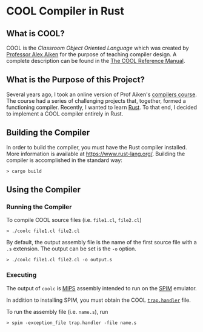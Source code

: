 # COOL Compiler in Rust

## What is COOL?
COOL is the *Classroom Object Oriented Language* which was created by [Professor Alex Aiken](https://theory.stanford.edu/~aiken/) for the purpose of teaching compiler design. A complete description can be found in the [The COOL Reference Manual](http://theory.stanford.edu/~aiken/software/cool/cool-manual.pdf).

## What is the Purpose of this Project?
Several years ago, I took an online version of Prof Aiken's [compilers course](https://www.edx.org/course/compilers). The course had a series of challenging projects that, together, formed a functioning compiler. Recently, I wanted to learn [Rust](https://www.rust-lang.org/). To that end, I decided to implement a COOL compiler entirely in Rust. 

## Building the Compiler
In order to build the compiler, you must have the Rust compiler installed. More information is available at https://www.rust-lang.org/.
Building the compiler is accomplished in the standard way:

    > cargo build
    
## Using the Compiler
### Running the Compiler
To compile COOL source files (i.e. `file1.cl`, `file2.cl`)

    > ./coolc file1.cl file2.cl

By default, the output assembly file is the name of the first source file with a `.s` extension. The output can be set is the `-o` option.

    > ./coolc file1.cl file2.cl -o output.s

### Executing 
The output of `coolc` is [MIPS](https://en.wikipedia.org/wiki/MIPS_architecture) assembly intended to run on the [SPIM](http://spimsimulator.sourceforge.net/) emulator. 

In addition to installing SPIM, you must obtain the COOL [`trap.handler`](http://theory.stanford.edu/~aiken/software/cooldist/lib/trap.handler) file.

To run the assembly file (i.e. `name.s`), run 

    > spim -exception_file trap.handler -file name.s


